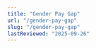 ```yaml
---
title: "Gender Pay Gap"
url: "/gender-pay-gap"
slug: "/gender-pay-gap"
lastReviewed: "2025-09-26"
---
```

